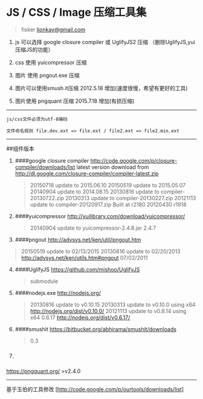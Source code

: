 ﻿JS / CSS / Image 压缩工具集
===========
> fisker lionkay@gmail.com

1. js 可以选择 google closure compiler 或 UglifyJS2 压缩 （删除UglifyJS,yui压缩JS的功能）

2. css 使用 yuicompressor 压缩

3. 图片 使用 pngout.exe 压缩

4. 图片可以使用smush.it压缩 2012.5.18 增加(速度很慢，希望有更好的工具)

5. 图片使用 pngquant 压缩 2015.7.18 增加(有损压缩)
---
`js/css文件必须为utf-8编码`

`文件命名规则 file.dev.ext => file.ext / file2.ext => file2.min.ext`

---
##组件版本
1. ####google closure compiler 
   <http://code.google.com/p/closure-compiler/downloads/list>
   latest version download from http://dl.google.com/closure-compiler/compiler-latest.zip
   >20150718 update to 2015.06.10
   >20150519 update to 2015.05.07
   >20140904 update to 2014.08.15
   >20130816 update to compiler-20130722.zip
   >20130313 update to compiler-20130227.zip
   >20121113 update to compiler-20120917.zip Built at r2180
   >20120430 r1918

2. ####yuicompressor 
  <http://yuilibrary.com/download/yuicompressor/>
   >20140904 update to yuicompressor-2.4.8.jar
   >2.4.7

3. ####pngout 
  <http://advsys.net/ken/util/pngout.htm>
  > 20150519 update to 02/13/2015
  > 20130816 update to 02/20/2013 http://advsys.net/ken/utils.htm#pngout
  > 07/02/2011

4. ####UglifyJS 
  <https://github.com/mishoo/UglifyJS>
   >submodule

5. ####nodejs.exe 
  <http://nodejs.org/>
   >20130816 update to v0.10.15
   >20130313 update to v0.10.0 using x64 <http://nodejs.org/dist/v0.10.0/>
   >20121113 update to v0.8.14 using x64
   >0.6.17 <http://nodejs.org/dist/v0.6.17/>

6. ####smushit
  <https://bitbucket.org/abhirama/smushit/downloads>
   >0.3 

7. ###
  <https://pngquant.org/>
    >v2.4.0

---
基于玉伯的工具修改 [http://code.google.com/p/ourtools/downloads/list]